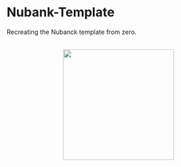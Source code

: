 # Nubank-Template
 Recreating the Nubanck template from zero.

<div align="center">
 <br>
 <img src="README\20200825_124029.gif" width="250"/>
</div>